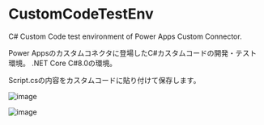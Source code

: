 # CustomCodeTestEnv
C# Custom Code test environment of Power Apps Custom Connector.

Power Appsのカスタムコネクタに登場したC#カスタムコードの開発・テスト環境。
.NET Core C#8.0の環境。

Script.csの内容をカスタムコードに貼り付けて保存します。

![image](https://user-images.githubusercontent.com/42938266/132376427-3ec0267d-a505-41be-ac4b-4fab8430261e.png)

![image](https://user-images.githubusercontent.com/42938266/132376553-14535ace-5461-455c-977b-79aa33ba7db5.png)
